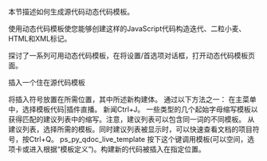 本节描述如何生成源代码动态代码模板。

使用动态代码模板使您能够创建这样的JavaScript代码构造迭代、二粒小麦、HTML和XML标记。

探讨了一系列可用动态代码模板，在将设置/首选项对话框，打开动态代码模板页面。

插入一个住在源代码模板

将插入符号放置在所需位置，其中所述新构建体。
通过以下方法之一：
在主菜单中，选择模板代码|插件直播。
新闻Ctrl+J。
一些类型的几个起始字母缩写模板以获得匹配的建议列表中的缩写。注意，建议列表可以包含同一词的不同模板。
从建议列表，选择所需的模板。同时建议列表被显示时，可以快速查看文档的项目符号，按Ctrl+Q。
ps_py_qdoc_live_template
按下这个键调用模板(可以空间，选项卡或进入根据“模板定义”)。构建新的代码被插入在指定位置。